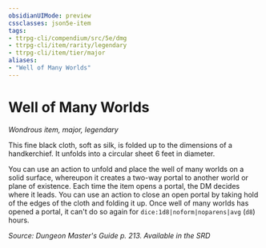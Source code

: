 ```yaml
---
obsidianUIMode: preview
cssclasses: json5e-item
tags:
- ttrpg-cli/compendium/src/5e/dmg
- ttrpg-cli/item/rarity/legendary
- ttrpg-cli/item/tier/major
aliases: 
- "Well of Many Worlds"
---
```

# Well of Many Worlds
*Wondrous item, major, legendary*  



This fine black cloth, soft as silk, is folded up to the dimensions of a handkerchief. It unfolds into a circular sheet 6 feet in diameter.

You can use an action to unfold and place the well of many worlds on a solid surface, whereupon it creates a two-way portal to another world or plane of existence. Each time the item opens a portal, the DM decides where it leads. You can use an action to close an open portal by taking hold of the edges of the cloth and folding it up. Once well of many worlds has opened a portal, it can't do so again for `dice:1d8|noform|noparens|avg` (`d8`) hours.

*Source: Dungeon Master's Guide p. 213. Available in the <span title='Systems Reference Document (5.1)'>SRD</span>*